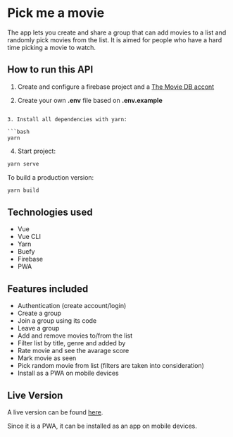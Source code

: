 # Pick me a movie

The app lets you create and share a group that can add movies to a list and randomly pick movies from the list. It is aimed for people who have a hard time picking a movie to watch.

## How to run this API

1. Create and configure a firebase project and a [The Movie DB accont](https://developers.themoviedb.org/3/getting-started/introduction)

2. Create your own **.env** file based on **.env.example**

```

3. Install all dependencies with yarn:

```bash
yarn
```

4. Start project:

```bash
yarn serve
```

To build a production version:
```bash
yarn build
```


## Technologies used

- Vue
- Vue CLI
- Yarn
- Buefy
- Firebase
- PWA

## Features included

- Authentication (create account/login)
- Create a group
- Join a group using its code
- Leave a group
- Add and remove movies to/from the list
- Filter list by title, genre and added by
- Rate movie and see the avarage score
- Mark movie as seen
- Pick random movie from list (filters are taken into consideration)
- Install as a PWA on mobile devices

## Live Version

A live version can be found [here](https://pick-me-a-movie.web.app/#/).

Since it is a PWA, it can be installed as an app on mobile devices.